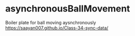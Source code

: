 # asynchronousBallMovement
Boiler plate for ball moving aysnchronously
https://saayan007.github.io/Class-34-sync-data/
